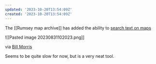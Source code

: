 ```yaml
---
updated: '2023-10-20T13:54:09Z'
created: '2023-10-20T13:54:09Z'
---
```

The [[Rumsey map archive]] has added the ability to [search text on maps](https://www.davidrumsey.com/luna/servlet/view/search)

![[Pasted image 20230831102023.png]]

via [Bill Morris](https://vis.social/@bil/110984586260198865)

Seems to be quite slow for now, but is a very neat tool.